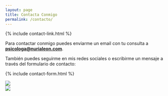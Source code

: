 ```yaml
---
layout: page
title: Contacta Conmigo
permalink: /contacto/
---
```


{% include contact-link.html %}

Para contactar conmigo puedes enviarme un email con tu consulta a **psicologa@nurialeon.com**.

También puedes seguirme en mis redes sociales o escribirme un mensaje a través del formulario de contacto:


{% include contact-form.html %}

<div class="carousel" data-flickity='{ "imagesLoaded": true, "wrapAround": true, "autoPlay": true }'>
  <div class="carousel-cell"><img src="{{ site.baseurl }}/images/nurialeon_contacto.jpg" /></div>
  <div class="carousel-cell"><img src="{{ site.baseurl }}/images/nurialeon_contacto.jpg" /></div>
</div>
